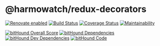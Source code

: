# @harmowatch/redux-decorators

[![Renovate enabled](https://img.shields.io/badge/renovate-enabled-brightgreen.svg)](https://renovateapp.com/)
[![Build Status](https://travis-ci.org/HarmoWatch/redux-decorators.svg?branch=master)](https://travis-ci.org/HarmoWatch/redux-decorators)
[![Coverage Status](https://coveralls.io/repos/github/HarmoWatch/redux-decorators/badge.svg?branch=master)](https://coveralls.io/github/HarmoWatch/redux-decorators?branch=master)
[![Maintainability](https://api.codeclimate.com/v1/badges/e2f8abd1a70656b59a63/maintainability)](https://codeclimate.com/github/HarmoWatch/redux-decorators/maintainability)

[![bitHound Overall Score](https://www.bithound.io/github/HarmoWatch/redux-decorators/badges/score.svg)](https://www.bithound.io/github/HarmoWatch/redux-decorators)
[![bitHound Dependencies](https://www.bithound.io/github/HarmoWatch/redux-decorators/badges/dependencies.svg)](https://www.bithound.io/github/HarmoWatch/redux-decorators/master/dependencies/npm)
[![bitHound Dev Dependencies](https://www.bithound.io/github/HarmoWatch/redux-decorators/badges/devDependencies.svg)](https://www.bithound.io/github/HarmoWatch/redux-decorators/master/dependencies/npm)
[![bitHound Code](https://www.bithound.io/github/HarmoWatch/redux-decorators/badges/code.svg)](https://www.bithound.io/github/HarmoWatch/redux-decorators)
